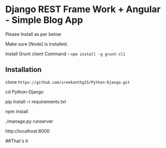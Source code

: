 # Django REST Frame Work + Angular - Simple Blog App

Please Install as per below

Make sure [Node] is installed.

Install Grunt client Command - `npm install -g grunt-cli`


## Installation

clone `https://github.com/sreekanthg25/Python-Django.git`

cd Python-Django

pip install -r requirements.txt

npm install

./manage.py runserver

http://localhost:8000

##That's it 
